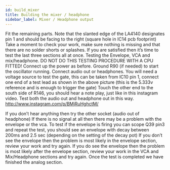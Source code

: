 ```yaml
---
id: build_mixer
title: Building the mixer / headphone
sidebar_label: Mixer / Headphone output
---
```


Fit the remaining parts. Note that the slanted edge of the LA4140 designates pin 1 and should be facing to the right (square hole in IC14 pcb footprint)
Take a moment to check your work, make sure nothing is missing and that there are no solder shorts or splashes. If you are satisfied then it’s time to test the last three sections all at once.
 Testing the Envelope, VCA and mix/headphone.
DO NOT DO THIS TESTING PROCEDURE WITH A CPU FITTED!
Connect up the power as before.
Ground R90 (if needed) to start the oscillator running. Connect audio out or headphones.
You will need a voltage source to test the gate, this can be taken from IC10 pin 1, connect one end of a test lead as shown in the above picture (this is the 5.333v reference and is enough to trigger the gate)
Touch the other end to the south side of R146, you should hear a note play, just like in this instagram video. Test both the audio out and headphone out in this way.
http://www.instagram.com/p/BMjRuHghctM/
  
If you don’t hear anything then try the other socket (audio out of headphone) If there is no signal at all then there may be a problem with the envelope or the vca.
To test if the envelope is firing you can scope Q39 pin3 and repeat the test, you should see an envelope with decay between 200ms and 2.5 sec (depending on the setting of the decay pot)
If you don’t see the envelope  then the problem is most likely in the envelope section, review your work and try again.
If you do see the envelope  then the problem is most likely after the envelope section, review your work in the VCA and Mix/Headphone sections and try again.
Once the test is completed we have finished the analog section.